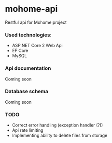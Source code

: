 # mohome-api
Restful api for Mohome project

### Used technologies:
* ASP.NET Core 2 Web Api
* EF Core
* MySQL

### Api documentation
Coming soon

### Database schema
Coming soon

### TODO
* Correct error handling (exception handler (?))
* Api rate limiting
* Implementing ability to delete files from storage



